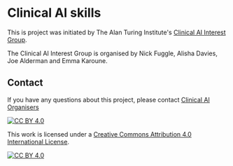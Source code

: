 # Clinical AI skills

This is project was initiated by The Alan Turing Institute's [Clinical AI Interest Group](https://www.turing.ac.uk/research/interest-groups/clinical-ai).


The Clinical AI Interest Group is organised by Nick Fuggle, Alisha Davies, Joe Alderman and Emma Karoune. 

## Contact
If you have any questions about this project, please contact [Clinical AI Organisers](mailto:ClinicalAIInterestGroupOrganisers@turing.ac.uk)


[![CC BY 4.0][cc-by-shield]][cc-by]

This work is licensed under a
[Creative Commons Attribution 4.0 International License][cc-by].

[![CC BY 4.0][cc-by-image]][cc-by]

[cc-by]: http://creativecommons.org/licenses/by/4.0/
[cc-by-image]: https://i.creativecommons.org/l/by/4.0/88x31.png
[cc-by-shield]: https://img.shields.io/badge/License-CC%20BY%204.0-lightgrey.svg
